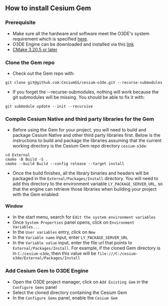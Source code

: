 ## **How to install Cesium Gem**

### **Prerequisite**

- Make sure all the hardware and software meet the O3DE's system requirement which is specified [here](https://o3de.org/docs/welcome-guide/setup/requirements/).
- O3DE Engine can be downloaded and installed via this [link](https://www.o3de.org/download/)
- [CMake 3.20.5 or later](https://cmake.org/download/#latest)

### **Clone the Gem repo**

- Check out the Gem repo with:

```
git clone git@github.com:CesiumGS/cesium-o3de.git --recurse-submodules
```

- If you forget the --recurse-submodules, nothing will work because the git submodules will be missing. You should be able to fix it with:

```
git submodule update --init --recursive
```

### **Compile Cesium Native and third party libraries for the Gem**

- Before using the Gem for your project, you will need to build and package Cesium Native and other third party libraries first. Below is the instructions to build and package the libraries assuming that the current working directory is the Cesium Gem repo directory `cesium-o3de`:

```
cd External
cmake -B Build -S .
cmake --build Build --config release --target install
```

- Once the build finishes, all the library binaries and headers will be packaged in the `External/Packages/Install` directory. You will need to add this directory to the environment variable `LY_PACKAGE_SERVER_URL`, so that the engine can retrieve those libraries when building your project with the Gem enabled:

#### **Window**
- In the start menu, search for `Edit the system environment variables`
- Once `System Properties` panel opens, click on `Environment Variables...`
- In the `User variables` entry, click on `New`
- In the `Variable name` input, enter `LY_PACKAGE_SERVER_URL` 
- In the `Variable value` input, enter the file url that points to `External/Packages/Install`. For example, if the cloned Gem directory is in `C:/cesium-o3de`, then this value will be `file:///C:/cesium-o3de/External/Packages/Install`

### **Add Cesium Gem to O3DE Engine**
- Open the O3DE project manager, click on `Add Existing Gem` in the `Configure Gems` panel 
- Select the cloned directory containing the Cesium Gem
- In the `Configure Gems` panel, enable the `Cesium Gem`